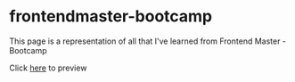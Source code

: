 # frontendmaster-bootcamp
This page is a representation of all that I've learned from Frontend Master - Bootcamp

Click [here](https://sjtape.github.io/frontendmaster-bootcamp/) to preview
